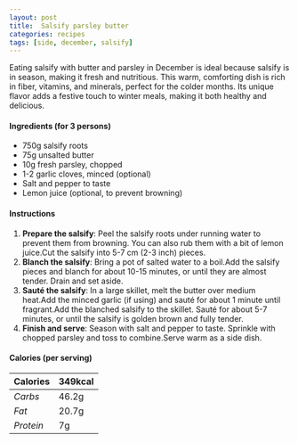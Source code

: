 ```yaml
---
layout: post
title:  Salsify parsley butter
categories: recipes
tags: [side, december, salsify]
---
```


Eating salsify with butter and parsley in December is ideal because salsify is in season, making it fresh and nutritious. This warm, comforting dish is rich in fiber, vitamins, and minerals, perfect for the colder months. Its unique flavor adds a festive touch to winter meals, making it both healthy and delicious.

#### Ingredients (for 3 persons)
- 750g salsify roots
- 75g unsalted butter
- 10g fresh parsley, chopped
- 1-2 garlic cloves, minced (optional)
- Salt and pepper to taste
- Lemon juice (optional, to prevent browning)

#### Instructions

1. **Prepare the salsify**: Peel the salsify roots under running water to prevent them from browning. You can also rub them with a bit of lemon juice.Cut the salsify into 5-7 cm (2-3 inch) pieces.
2. **Blanch the salsify**: Bring a pot of salted water to a boil.Add the salsify pieces and blanch for about 10-15 minutes, or until they are almost tender. Drain and set aside.
3. **Sauté the salsify**: In a large skillet, melt the butter over medium heat.Add the minced garlic (if using) and sauté for about 1 minute until fragrant.Add the blanched salsify to the skillet. Sauté for about 5-7 minutes, or until the salsify is golden brown and fully tender.
4. **Finish and serve**: Season with salt and pepper to taste. Sprinkle with chopped parsley and toss to combine.Serve warm as a side dish.

#### Calories (per serving)

| **Calories** | 349kcal |
| ----------- | ----------- |
| *Carbs* | 46.2g |
| *Fat* | 20.7g |
| *Protein* | 7g |